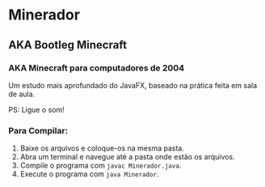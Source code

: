 # Minerador
## AKA Bootleg Minecraft
### AKA Minecraft para computadores de 2004

Um estudo mais aprofundado do JavaFX, baseado na prática feita em sala de aula.

PS: Ligue o som!

### Para Compilar:
1. Baixe os arquivos e coloque-os na mesma pasta.
2. Abra um terminal e navegue até a pasta onde estão os arquivos.
3. Compile o programa com `javac Minerador.java`.
4. Execute o programa com `java Minerador`.
